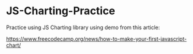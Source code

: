 # JS-Charting-Practice

Practice using JS Charting library using demo from this article:

https://www.freecodecamp.org/news/how-to-make-your-first-javascript-chart/